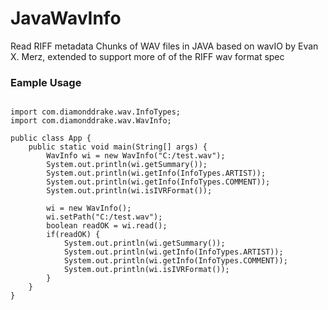 # JavaWavInfo
Read RIFF metadata Chunks of WAV files in JAVA
based on wavIO by Evan X. Merz, extended to support more of of the RIFF wav format spec

### Eample Usage
```package testWavInfo;

import com.diamonddrake.wav.InfoTypes;
import com.diamonddrake.wav.WavInfo;

public class App {
	public static void main(String[] args) {
		WavInfo wi = new WavInfo("C:/test.wav");
		System.out.println(wi.getSummary());
		System.out.println(wi.getInfo(InfoTypes.ARTIST));
		System.out.println(wi.getInfo(InfoTypes.COMMENT));
		System.out.println(wi.isIVRFormat());
		
		wi = new WavInfo();
		wi.setPath("C:/test.wav");
		boolean readOK = wi.read();
		if(readOK) {
			System.out.println(wi.getSummary());
			System.out.println(wi.getInfo(InfoTypes.ARTIST));
			System.out.println(wi.getInfo(InfoTypes.COMMENT));
			System.out.println(wi.isIVRFormat());
		}
	}
}
```
